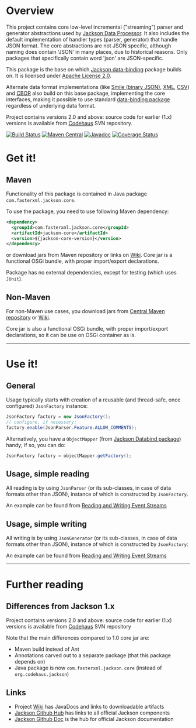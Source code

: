 # Overview

This project contains core low-level incremental ("streaming") parser and generator abstractions used by
[Jackson Data Processor](http://wiki.fasterxml.com/JacksonHome).
It also includes the default implementation of handler types (parser, generator) that handle JSON format.
The core abstractions are not JSON specific, although naming does contain 'JSON' in many places, due to historical reasons. Only packages that specifically contain word 'json' are JSON-specific.

This package is the base on which [Jackson data-binding](https://github.com/FasterXML/jackson-databind) package builds on.
It is licensed under [Apache License 2.0](http://www.apache.org/licenses/LICENSE-2.0).

Alternate data format implementations (like
[Smile (binary JSON)](https://github.com/FasterXML/jackson-dataformat-smile),
[XML](https://github.com/FasterXML/jackson-dataformat-xml),
[CSV](https://github.com/FasterXML/jackson-dataformat-csv))
and [CBOR](https://github.com/FasterXML/jackson-dataformat-cbor)
also build on this base package, implementing the core interfaces,
making it possible to use standard [data-binding package](https://github.com/FasterXML/jackson-databind) regardless of underlying data format.

Project contains versions 2.0 and above: source code for earlier (1.x) versions is available from [Codehaus](http://jackson.codehaus.org) SVN repository.

[![Build Status](https://travis-ci.org/FasterXML/jackson-core.svg?branch=master)](https://travis-ci.org/FasterXML/jackson-core) [![Maven Central](https://maven-badges.herokuapp.com/maven-central/com.fasterxml.jackson.core/jackson-core/badge.svg)](https://maven-badges.herokuapp.com/maven-central/com.fasterxml.jackson.core/jackson-core)
[![Javadoc](https://javadoc.io/badge/com.fasterxml.jackson.core/jackson-core.svg)](http://www.javadoc.io/doc/com.fasterxml.jackson.core/jackson-core)
[![Coverage Status](https://coveralls.io/repos/github/FasterXML/jackson-core/badge.svg?branch=master)](https://coveralls.io/github/FasterXML/jackson-core?branch=master)

# Get it!

## Maven

Functionality of this package is contained in 
Java package `com.fasterxml.jackson.core`.

To use the package, you need to use following Maven dependency:

```xml
<dependency>
  <groupId>com.fasterxml.jackson.core</groupId>
  <artifactId>jackson-core</artifactId>
  <version>${jackson-core-version}</version>
</dependency>
```

or download jars from Maven repository or links on [Wiki](../../wiki).
Core jar is a functional OSGi bundle, with proper import/export declarations.

Package has no external dependencies, except for testing (which uses `JUnit`).

## Non-Maven

For non-Maven use cases, you download jars from [Central Maven repository](http://repo1.maven.org/maven2/com/fasterxml/jackson/core/jackson-core/) or [Wiki](../../wiki).

Core jar is also a functional OSGi bundle, with proper import/export declarations, so it can be use on OSGi container as is.

-----
# Use it!

## General

Usage typically starts with creation of a reusable (and thread-safe, once configured) `JsonFactory` instance:

```java
JsonFactory factory = new JsonFactory();
// configure, if necessary:
factory.enable(JsonParser.Feature.ALLOW_COMMENTS);
```

Alternatively, you have a `ObjectMapper` (from [Jackson Databind package](https://github.com/FasterXML/jackson-databind)) handy; if so, you can do:

```java
JsonFactory factory = objectMapper.getFactory();
```

## Usage, simple reading

All reading is by using `JsonParser` (or its sub-classes, in case of data formats other than JSON),
instance of which is constructed by `JsonFactory`.

An example can be found from [Reading and Writing Event Streams](http://www.cowtowncoder.com/blog/archives/2009/01/entry_132.html)

## Usage, simple writing

All writing is by using `JsonGenerator` (or its sub-classes, in case of data formats other than JSON),
instance of which is constructed by `JsonFactory`:

An example can be found from [Reading and Writing Event Streams](http://www.cowtowncoder.com/blog/archives/2009/01/entry_132.html)

-----

# Further reading

## Differences from Jackson 1.x

Project contains versions 2.0 and above: source code for earlier (1.x) versions is available from [Codehaus](http://jackson.codehaus.org) SVN repository

Note that the main differences compared to 1.0 core jar are:

* Maven build instead of Ant
* Annotations carved out to a separate package (that this package depends on)
* Java package is now `com.fasterxml.jackson.core` (instead of `org.codehaus.jackson`)

## Links

* Project  [Wiki](../../wiki) has JavaDocs and links to downloadable artifacts
* [Jackson Github Hub](https://github.com/FasterXML/jackson) has links to all official Jackson components
* [Jackson Github Doc](https://github.com/FasterXML/jackson-docs) is the hub for official Jackson documentation

